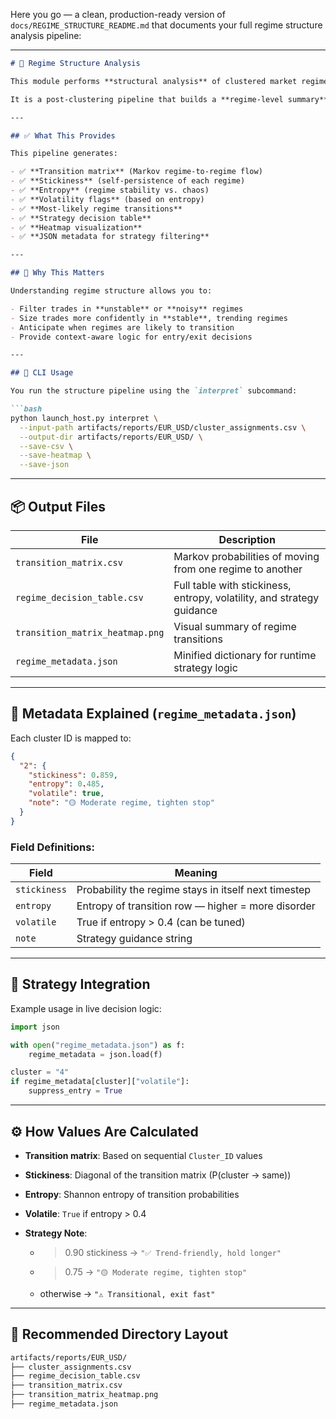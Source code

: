 Here you go — a clean, production-ready version of `docs/REGIME_STRUCTURE_README.md` that documents your full regime structure analysis pipeline:

---

````markdown
# 📘 Regime Structure Analysis

This module performs **structural analysis** of clustered market regimes to help interpret their stability, volatility, and behavioral tendencies.

It is a post-clustering pipeline that builds a **regime-level summary** using Markov transitions, entropy, and stickiness — and outputs both human-readable reports and runtime strategy metadata.

---

## ✅ What This Provides

This pipeline generates:

- ✅ **Transition matrix** (Markov regime-to-regime flow)
- ✅ **Stickiness** (self-persistence of each regime)
- ✅ **Entropy** (regime stability vs. chaos)
- ✅ **Volatility flags** (based on entropy)
- ✅ **Most-likely regime transitions**
- ✅ **Strategy decision table**
- ✅ **Heatmap visualization**
- ✅ **JSON metadata for strategy filtering**

---

## 🧠 Why This Matters

Understanding regime structure allows you to:

- Filter trades in **unstable** or **noisy** regimes
- Size trades more confidently in **stable**, trending regimes
- Anticipate when regimes are likely to transition
- Provide context-aware logic for entry/exit decisions

---

## 🚀 CLI Usage

You run the structure pipeline using the `interpret` subcommand:

```bash
python launch_host.py interpret \
  --input-path artifacts/reports/EUR_USD/cluster_assignments.csv \
  --output-dir artifacts/reports/EUR_USD/ \
  --save-csv \
  --save-heatmap \
  --save-json
````

---

## 📦 Output Files

| File                            | Description                                                            |
| ------------------------------- | ---------------------------------------------------------------------- |
| `transition_matrix.csv`         | Markov probabilities of moving from one regime to another              |
| `regime_decision_table.csv`     | Full table with stickiness, entropy, volatility, and strategy guidance |
| `transition_matrix_heatmap.png` | Visual summary of regime transitions                                   |
| `regime_metadata.json`          | Minified dictionary for runtime strategy logic                         |

---

## 🧠 Metadata Explained (`regime_metadata.json`)

Each cluster ID is mapped to:

```json
{
  "2": {
    "stickiness": 0.859,
    "entropy": 0.485,
    "volatile": true,
    "note": "🟡 Moderate regime, tighten stop"
  }
}
```

### Field Definitions:

| Field        | Meaning                                              |
| ------------ | ---------------------------------------------------- |
| `stickiness` | Probability the regime stays in itself next timestep |
| `entropy`    | Entropy of transition row — higher = more disorder   |
| `volatile`   | True if entropy > 0.4 (can be tuned)                 |
| `note`       | Strategy guidance string                             |

---

## 🔁 Strategy Integration

Example usage in live decision logic:

```python
import json

with open("regime_metadata.json") as f:
    regime_metadata = json.load(f)

cluster = "4"
if regime_metadata[cluster]["volatile"]:
    suppress_entry = True
```

---

## ⚙️ How Values Are Calculated

* **Transition matrix**: Based on sequential `Cluster_ID` values
* **Stickiness**: Diagonal of the transition matrix (P(cluster → same))
* **Entropy**: Shannon entropy of transition probabilities
* **Volatile**: `True` if entropy > 0.4
* **Strategy Note**:

  * > 0.90 stickiness → `"✅ Trend-friendly, hold longer"`
  * > 0.75 → `"🟡 Moderate regime, tighten stop"`
  * otherwise → `"⚠️ Transitional, exit fast"`

---

## 📂 Recommended Directory Layout

```bash
artifacts/reports/EUR_USD/
├── cluster_assignments.csv
├── regime_decision_table.csv
├── transition_matrix.csv
├── transition_matrix_heatmap.png
├── regime_metadata.json
```

